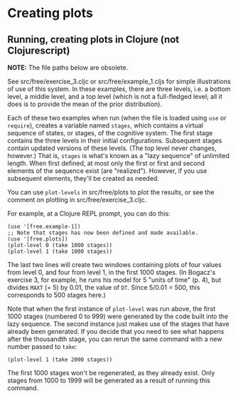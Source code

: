 Creating plots
===

## Running, creating plots in Clojure (not Clojurescript)

**NOTE:** The file paths below are obsolete.

See src/free/exercise_3.cljc or src/free/example_1.cljs for simple
illustrations of use of this system.  In these examples, there are three
levels, i.e. a bottom level, a middle level, and a top level (which is
not a full-fledged level; all it does is to provide the mean of the
prior distribution).  

Each of these two examples when run (when the file is loaded using `use`
or `require`), creates a variable named `stages`, which contains a
virtual sequence of states, or stages, of the cognitive system.  The
first stage contains the three levels in their initial configurations.
Subsequent stages contain updated versions of these levels.  (The top
level never changes, however.)  That is, `stages` is what's known
as a "lazy sequence" of unlimited length.  When first defined, at
most only the first or first and second elements of the sequence
exist (are "realized").  However, if you use subsequent elements,
they'll be created as needed.

You can use `plot-levels` in src/free/plots to plot the results, or
see the comment on plotting in src/free/exercise_3.cljc.

For example, at a Clojure REPL prompt, you can do this:

    (use '[free.example-1])
    ;; Note that stages has now been defined and made available.
    (use '[free.plots])
    (plot-level 0 (take 1000 stages))
    (plot-level 1 (take 1000 stages))

The last two lines will create two windows containing plots of four
values from level 0, and four from level 1, in the first 1000 stages.
(In Bogacz's exercise 3, for example, he runs his model for 5 "units of
time" (p. 4), but divides `MAXT` (= 5) by 0.01, the value of `DT`.
Since 5/0.01 = 500, this corresponds to 500 stages here.)

Note that when the first instance of `plot-level` was run above, the
first 1000 stages (numbered 0 to 999) were generated by the code built
into the lazy sequence.  The second instance just makes use of the
stages that have already been generated.  If you decide that you need to
see what happens after the thousandth stage, you can rerun the same
command with a new number passed to `take`:

    (plot-level 1 (take 2000 stages))

The first 1000 stages won't be regenerated, as they already exist.  Only
stages from 1000 to 1999 will be generated as a result of running this
command.

